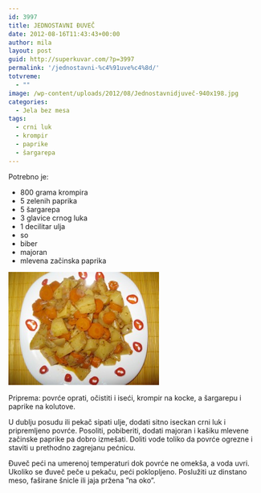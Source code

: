 ```yaml
---
id: 3997
title: JEDNOSTAVNI ĐUVEČ
date: 2012-08-16T11:43:43+00:00
author: mila
layout: post
guid: http://superkuvar.com/?p=3997
permalink: '/jednostavni-%c4%91uve%c4%8d/'
totvreme:
  - ""
image: /wp-content/uploads/2012/08/Jednostavnidjuveč-940x198.jpg
categories:
  - Jela bez mesa
tags:
  - crni luk
  - krompir
  - paprike
  - šargarepa
---
```

Potrebno je:

  * 800 grama krompira
  * 5 zelenih paprika
  * 5 šargarepa
  * 3 glavice crnog luka
  * 1 decilitar ulja
  * so
  * biber
  * majoran
  * mlevena začinska paprika

<img class="alignnone size-medium wp-image-3998" title="Jednostavnidjuveč" src="/wp-content/uploads/2012/08/Jednostavnidjuve%C4%8D-300x225.jpg" alt="" width="300" height="225" /> 

Priprema: povrće oprati, očistiti i iseći, krompir na kocke, a šargarepu i paprike na kolutove.

U dublju posudu ili pekač sipati ulje, dodati sitno iseckan crni luk i pripremljeno povrće. Posoliti, pobiberiti, dodati majoran i kašiku mlevene začinske paprike pa dobro izmešati. Doliti vode toliko da povrće ogrezne i staviti u prethodno zagrejanu pećnicu.

Đuveč peći na umerenoj temperaturi dok povrće ne omekša, a voda uvri. Ukoliko se đuveč peče u pekaču, peći poklopljeno. Poslužiti uz dinstano meso, faširane šnicle ili jaja pržena &#8221;na oko&#8221;.